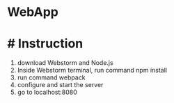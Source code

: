 # WebApp

# # Instruction
1. download Webstorm and Node.js
2. Inside Webstorm terminal, run command npm install
3. run command webpack
4. configure and start the server
5. go to localhost:8080
